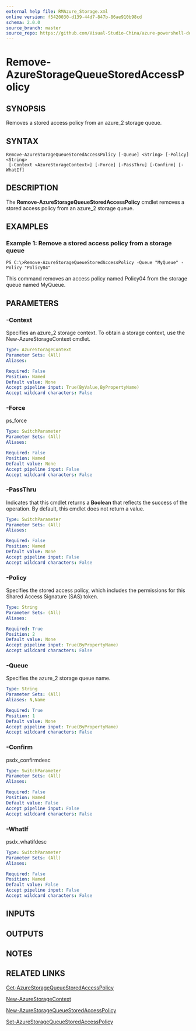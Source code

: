 ```yaml
---
external help file: RMAzure_Storage.xml
online version: f5420030-d139-44d7-847b-86ae910b98cd
schema: 2.0.0
source_branch: master
source_repo: https://github.com/Visual-Studio-China/azure-powershell-docs-int
---
```


# Remove-AzureStorageQueueStoredAccessPolicy
## SYNOPSIS
Removes a stored access policy from an azure_2 storage queue.

## SYNTAX

```
Remove-AzureStorageQueueStoredAccessPolicy [-Queue] <String> [-Policy] <String>
 [-Context <AzureStorageContext>] [-Force] [-PassThru] [-Confirm] [-WhatIf]
```

## DESCRIPTION
The **Remove-AzureStorageQueueStoredAccessPolicy** cmdlet removes a stored access policy from an azure_2 storage queue.

## EXAMPLES

### Example 1: Remove a stored access policy from a storage queue
```
PS C:\>Remove-AzureStorageQueueStoredAccessPolicy -Queue "MyQueue" -Policy "Policy04"
```

This command removes an access policy named Policy04 from the storage queue named MyQueue.

## PARAMETERS

### -Context
Specifies an azure_2 storage context.
To obtain a storage context, use the New-AzureStorageContext cmdlet.

```yaml
Type: AzureStorageContext
Parameter Sets: (All)
Aliases: 

Required: False
Position: Named
Default value: None
Accept pipeline input: True(ByValue,ByPropertyName)
Accept wildcard characters: False
```

### -Force
ps_force

```yaml
Type: SwitchParameter
Parameter Sets: (All)
Aliases: 

Required: False
Position: Named
Default value: None
Accept pipeline input: False
Accept wildcard characters: False
```

### -PassThru
Indicates that this cmdlet returns a **Boolean** that reflects the success of the operation.
By default, this cmdlet does not return a value.

```yaml
Type: SwitchParameter
Parameter Sets: (All)
Aliases: 

Required: False
Position: Named
Default value: None
Accept pipeline input: False
Accept wildcard characters: False
```

### -Policy
Specifies the stored access policy, which includes the permissions for this Shared Access Signature (SAS) token.

```yaml
Type: String
Parameter Sets: (All)
Aliases: 

Required: True
Position: 2
Default value: None
Accept pipeline input: True(ByPropertyName)
Accept wildcard characters: False
```

### -Queue
Specifies the azure_2 storage queue name.

```yaml
Type: String
Parameter Sets: (All)
Aliases: N,Name

Required: True
Position: 1
Default value: None
Accept pipeline input: True(ByPropertyName)
Accept wildcard characters: False
```

### -Confirm
psdx_confirmdesc

```yaml
Type: SwitchParameter
Parameter Sets: (All)
Aliases: 

Required: False
Position: Named
Default value: False
Accept pipeline input: False
Accept wildcard characters: False
```

### -WhatIf
psdx_whatifdesc

```yaml
Type: SwitchParameter
Parameter Sets: (All)
Aliases: 

Required: False
Position: Named
Default value: False
Accept pipeline input: False
Accept wildcard characters: False
```

## INPUTS

## OUTPUTS

## NOTES

## RELATED LINKS

[Get-AzureStorageQueueStoredAccessPolicy](f5420030-d139-44d7-847b-86ae910b98cd)

[New-AzureStorageContext](671aeec8-b7f9-49c5-866f-da84f189ab5b)

[New-AzureStorageQueueStoredAccessPolicy](64a4e0c7-905e-406b-afb7-1723afcee9e8)

[Set-AzureStorageQueueStoredAccessPolicy](02396020-02c8-4736-a00e-8d7112e27286)


